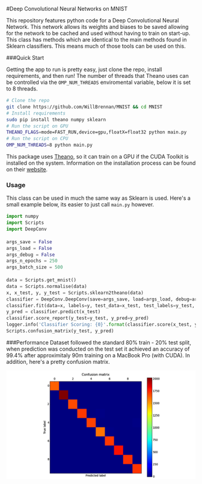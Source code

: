 #Deep Convolutional Neural Networks on MNIST

This repository features python code for a Deep Convolutional Neural Network.
This network allows its weights and biases to be saved allowing for the network
to be cached and used without having to train on start-up. This class has methods
which are identical to the main methods found in Sklearn classifiers. This means
much of those tools can be used on this.

###Quick Start

Getting the app to run is pretty easy, just clone the repo, install requirements, and then run! The number of threads that Theano uses can be controlled via the `OMP_NUM_THREADS` enviromental variable, below it is set to 8 threads.

```bash
# Clone the repo
git clone https://github.com/WillBrennan/MNIST && cd MNIST
# Install requirements
sudo pip install theano numpy sklearn
# Run the script on GPU
THEANO_FLAGS=mode=FAST_RUN,device=gpu,floatX=float32 python main.py
# Run the script on CPU
OMP_NUM_THREADS=8 python main.py
```
This package uses [Theano](http://deeplearning.net/software/theano/), so it can train on a GPU if the CUDA Toolkit is installed on the system. Information on the installation process can be found on their [website](https://developer.nvidia.com/cuda-downloads).

### Usage
This class can be used in much the same way as Sklearn is used. Here's a small example below, its easier to just call `main.py` however.

```python
import numpy
import Scripts
import DeepConv

args_save = False
args_load = False
args_debug = False
args_n_epochs = 250
args_batch_size = 500

data = Scripts.get_mnist()
data = Scripts.normalise(data)
x, x_test, y, y_test = Scripts.sklearn2theano(data)
classifier = DeepConv.DeepConv(save=args_save, load=args_load, debug=args_debug)
classifier.fit(data=x, labels=y, test_data=x_test, test_labels=y_test, n_epochs=args_n_epochs, batch_size=args_batch_size)
y_pred = classifier.predict(x_test)
classifier.score_report(y_test=y_test, y_pred=y_pred)
logger.info('Classifier Scoring: {0}'.format(classifier.score(x_test, y_test)))
Scripts.confusion_matrix(y_test, y_pred)
```

###Performance
Dataset followed the standard 80% train - 20% test split, when prediction was conducted on the test set it achieved an accuracy of 99.4% after approximitaly 90m training on a MacBook Pro (with CUDA). In addition, here's a pretty confusion matrix.

![Confusion Matrix](https://raw.githubusercontent.com/WillBrennan/DigitClassifier/master/confusion.png "Confusion Matrix")
